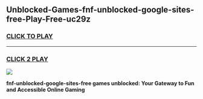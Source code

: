 
## Unblocked-Games-fnf-unblocked-google-sites-free-Play-Free-uc29z
<h3>
<a href="https://premium76.site?title=fnf-unblocked-google-sites-free&ref=21A">CLICK TO PLAY</a></h3>
<hr>

<h3>
<a href="https://premium76.site?title=fnf-unblocked-google-sites-free&ref=21A">CLICK 2 PLAY</a>
  
</h3>

<a href="https://premium76.site?title=fnf-unblocked-google-sites-free&ref=21A"><img src="https://clearcache.store/games.png"></a>


**fnf-unblocked-google-sites-free games unblocked: Your Gateway to Fun and Accessible Online Gaming**
